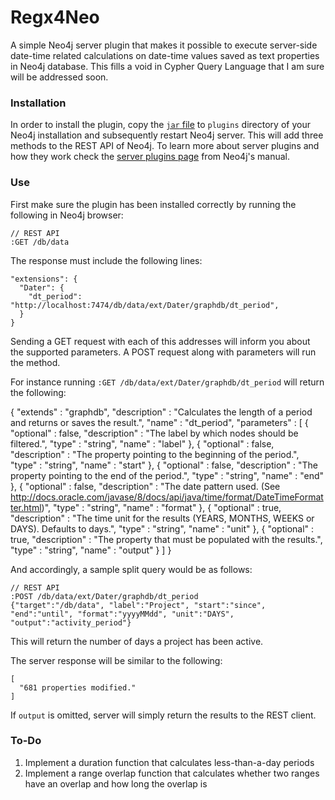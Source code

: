 Regx4Neo
========

A simple Neo4j server plugin that makes it possible to execute server-side date-time related calculations on date-time values saved as text properties in Neo4j database. This fills a void in Cypher Query Language that I am sure will be addressed soon. 

### Installation 

In order to install the plugin, copy the [`jar` file][1] to `plugins` directory of your Neo4j installation and subsequently restart Neo4j server. This will add three methods to the REST API of Neo4j. To learn more about server plugins and how they work check the [server plugins page][2] from Neo4j's manual.

### Use

First make sure the plugin has been installed correctly by running the following in Neo4j browser:

    // REST API
    :GET /db/data

The response must include the following lines:

    "extensions": {
      "Dater": {
        "dt_period": "http://localhost:7474/db/data/ext/Dater/graphdb/dt_period",
      }
    }

Sending a GET request with each of this addresses will inform you about the supported parameters. A POST request along with parameters will run the method.

For instance running `:GET /db/data/ext/Dater/graphdb/dt_period` will return the following:

{
  "extends" : "graphdb",
  "description" : "Calculates the length of a period and returns or saves the result.",
  "name" : "dt_period",
  "parameters" : [
    {
      "optional" : false,
      "description" : "The label by which nodes should be filtered.",
      "type" : "string",
      "name" : "label"
    },
    {
      "optional" : false,
      "description" : "The property pointing to the beginning of the period.",
      "type" : "string",
      "name" : "start"
    },
    {
      "optional" : false,
      "description" : "The property pointing to the end of the period.",
      "type" : "string",
      "name" : "end"
    },
    {
      "optional" : false,
      "description" : "The date pattern used. (See http://docs.oracle.com/javase/8/docs/api/java/time/format/DateTimeFormatter.html)",
      "type" : "string",
      "name" : "format"
    },
    {
      "optional" : true,
      "description" : "The time unit for the results (YEARS, MONTHS, WEEKS or DAYS). Defaults to days.",
      "type" : "string",
      "name" : "unit"
    },
    {
      "optional" : true,
      "description" : "The property that must be populated with the results.",
      "type" : "string",
      "name" : "output"
    }
  ]
}

And accordingly, a sample split query would be as follows:

    // REST API
    :POST /db/data/ext/Dater/graphdb/dt_period
    {"target":"/db/data", "label":"Project", "start":"since", "end":"until", "format":"yyyyMMdd", "unit":"DAYS", "output":"activity_period"}

This will return the number of days a project has been active.

The server response will be similar to the following:

    [
      "681 properties modified."
    ]

If `output` is omitted, server will simply return the results to the REST client. 

### To-Do

1. Implement a duration function that calculates less-than-a-day periods
2. Implement a range overlap function that calculates whether two ranges have an overlap and how long the overlap is


  [1]: https://github.com/retrography/DateTime4Neo/releases
  [2]: http://docs.neo4j.org/chunked/stable/server-plugins.html
